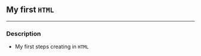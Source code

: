 <!-- HEADINGS -->

## My first `HTML`
---

### Description

- My first steps creating in `HTML` 










